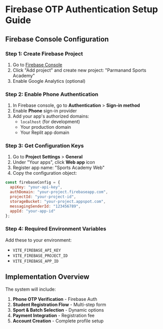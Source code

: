# Firebase OTP Authentication Setup Guide

## Firebase Console Configuration

### Step 1: Create Firebase Project
1. Go to [Firebase Console](https://console.firebase.google.com/)
2. Click "Add project" and create new project: "Parmanand Sports Academy"
3. Enable Google Analytics (optional)

### Step 2: Enable Phone Authentication
1. In Firebase console, go to **Authentication** > **Sign-in method**
2. Enable **Phone** sign-in provider
3. Add your app's authorized domains:
   - `localhost` (for development)
   - Your production domain
   - Your Replit app domain

### Step 3: Get Configuration Keys
1. Go to **Project Settings** > **General**
2. Under "Your apps", click **Web app** icon
3. Register app name: "Sports Academy Web"
4. Copy the configuration object:

```javascript
const firebaseConfig = {
  apiKey: "your-api-key",
  authDomain: "your-project.firebaseapp.com",
  projectId: "your-project-id",
  storageBucket: "your-project.appspot.com",
  messagingSenderId: "123456789",
  appId: "your-app-id"
};
```

### Step 4: Required Environment Variables
Add these to your environment:
- `VITE_FIREBASE_API_KEY`
- `VITE_FIREBASE_PROJECT_ID` 
- `VITE_FIREBASE_APP_ID`

## Implementation Overview

The system will include:
1. **Phone OTP Verification** - Firebase Auth
2. **Student Registration Flow** - Multi-step form
3. **Sport & Batch Selection** - Dynamic options
4. **Payment Integration** - Registration fee
5. **Account Creation** - Complete profile setup
